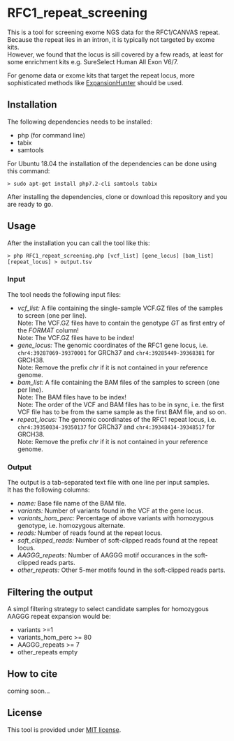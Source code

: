 # RFC1_repeat_screening

This is a tool for screening exome NGS data for the RFC1/CANVAS repeat.  
Because the repeat lies in an intron, it is typically not targeted by exome kits.  
However, we found that the locus is sill covered by a few reads, at least for some enrichment kits e.g. SureSelect Human All Exon V6/7.

For genome data or exome kits that target the repeat locus, more sophisticated methods like [ExpansionHunter](https://github.com/Illumina/ExpansionHunter) should be used.

## Installation

The following dependencies needs to be installed:

- php (for command line)
- tabix
- samtools

For Ubuntu 18.04 the installation of the dependencies can be done using this command:

	> sudo apt-get install php7.2-cli samtools tabix

After installing the dependencies, clone or download this repository and you are ready to go.


## Usage

After the installation you can call the tool like this:

	> php RFC1_repeat_screening.php [vcf_list] [gene_locus] [bam_list] [repeat_locus] > output.tsv

### Input

The tool needs the following input files:

- *vcf_list:* A file containing the single-sample VCF.GZ files of the samples to screen (one per line).  
  Note: The VCF.GZ files have to contain the genotype *GT* as first entry of the *FORMAT* column!  
  Note: The VCF.GZ files have to be index!  
- *gene_locus:* The genomic coordinates of the RFC1 gene locus, i.e. `chr4:39287069-39370001` for GRCh37 and `chr4:39285449-39368381` for GRCH38.  
  Note: Remove the prefix *chr* if it is not contained in your reference genome. 
- *bam_list:* A file containing the BAM files of the samples to screen (one per line).  
  Note: The BAM files have to be index!  
  Note: The order of the VCF and BAM files has to be in sync, i.e. the first VCF file has to be from the same sample as the first BAM file, and so on.
- *repeat_locus:* The genomic coordinates of the RFC1 repeat locus, i.e. `chr4:39350034-39350137` for GRCh37 and `chr4:39348414-39348517` for GRCH38.  
  Note: Remove the prefix *chr* if it is not contained in your reference genome. 

### Output

The output is a tab-separated text file with one line per input samples.  
It has the following columns:

- *name:* Base file name of the BAM file.
- *variants:* Number of variants found in the VCF at the gene locus.
- *variants_hom_perc:* Percentage of above variants with homozygous genotype, i.e. homozygous alternate.
- *reads:* Number of reads found at the repeat locus.
- *soft_clipped_reads:* Number of soft-clipped reads found at the repeat locus.
- *AAGGG_repeats:* Number of AAGGG motif occurances in the soft-clipped reads parts.
- *other_repeats:* Other 5-mer motifs found in the soft-clipped reads parts.

## Filtering the output

A simpl filtering strategy to select candidate samples for homozygous AAGGG repeat expansion would be: 

- variants >=1	
- variants_hom_perc >= 80	
- AAGGG_repeats >= 7	
- other_repeats empty


## How to cite

coming soon...

## License

This tool is provided under [MIT license](LICENSE).
